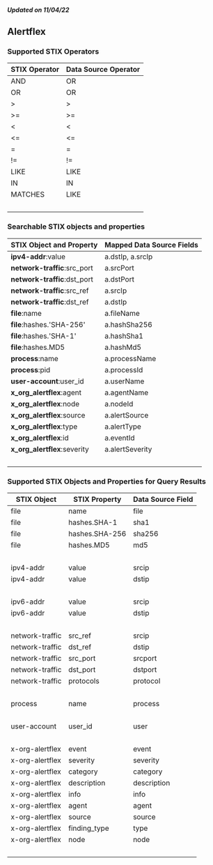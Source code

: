 ##### Updated on 11/04/22
## Alertflex
### Supported STIX Operators
| STIX Operator | Data Source Operator |
|--|--|
| AND | OR |
| OR | OR |
| > | > |
| >= | >= |
| < | < |
| <= | <= |
| = | = |
| != | != |
| LIKE | LIKE |
| IN | IN |
| MATCHES | LIKE |
| <br> | |
### Searchable STIX objects and properties
| STIX Object and Property | Mapped Data Source Fields |
|--|--|
| **ipv4-addr**:value | a.dstIp, a.srcIp |
| **network-traffic**:src_port | a.srcPort |
| **network-traffic**:dst_port | a.dstPort |
| **network-traffic**:src_ref | a.srcIp |
| **network-traffic**:dst_ref | a.dstIp |
| **file**:name | a.fileName |
| **file**:hashes.'SHA-256' | a.hashSha256 |
| **file**:hashes.'SHA-1' | a.hashSha1 |
| **file**:hashes.MD5 | a.hashMd5 |
| **process**:name | a.processName |
| **process**:pid | a.processId |
| **user-account**:user_id | a.userName |
| **x_org_alertflex**:agent | a.agentName |
| **x_org_alertflex**:node | a.nodeId |
| **x_org_alertflex**:source | a.alertSource |
| **x_org_alertflex**:type | a.alertType |
| **x_org_alertflex**:id | a.eventId |
| **x_org_alertflex**:severity | a.alertSeverity |
| <br> | |
### Supported STIX Objects and Properties for Query Results
| STIX Object | STIX Property | Data Source Field |
|--|--|--|
| file | name | file |
| file | hashes.SHA-1 | sha1 |
| file | hashes.SHA-256 | sha256 |
| file | hashes.MD5 | md5 |
| <br> | | |
| ipv4-addr | value | srcip |
| ipv4-addr | value | dstip |
| <br> | | |
| ipv6-addr | value | srcip |
| ipv6-addr | value | dstip |
| <br> | | |
| network-traffic | src_ref | srcip |
| network-traffic | dst_ref | dstip |
| network-traffic | src_port | srcport |
| network-traffic | dst_port | dstport |
| network-traffic | protocols | protocol |
| <br> | | |
| process | name | process |
| <br> | | |
| user-account | user_id | user |
| <br> | | |
| x-org-alertflex | event | event |
| x-org-alertflex | severity | severity |
| x-org-alertflex | category | category |
| x-org-alertflex | description | description |
| x-org-alertflex | info | info |
| x-org-alertflex | agent | agent |
| x-org-alertflex | source | source |
| x-org-alertflex | finding_type | type |
| x-org-alertflex | node | node |
| <br> | | |
